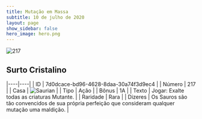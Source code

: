 ```yaml
---
title: Mutação em Massa
subtitle: 10 de julho de 2020
layout: page
show_sidebar: false
hero_image: hero.png
---
```


![217](https://cdn.keyforgegame.com/media/card_front/pt/479_217_VV6FHF96Q4C_pt.png)

## Surto Cristalino

|----|----|
| ID | 7d0dcace-bd96-4628-8daa-30a74f3d9ec4 |
| Número | 217 |
| Casa | ![Saurian](https://archonarcana.com/images/thumb/9/9e/Saurian_P.png/22px-Saurian_P.png "Sauro") |
| Tipo | Ação |
| Bônus | 1A |
| Texto | Jogar: Exalte todas as criaturas Mutante. |
| Raridade | Rara |
| Dizeres | Os Sauros são tão convencidos de sua  própria perfeição que consideram qualquer mutação uma maldição. |
